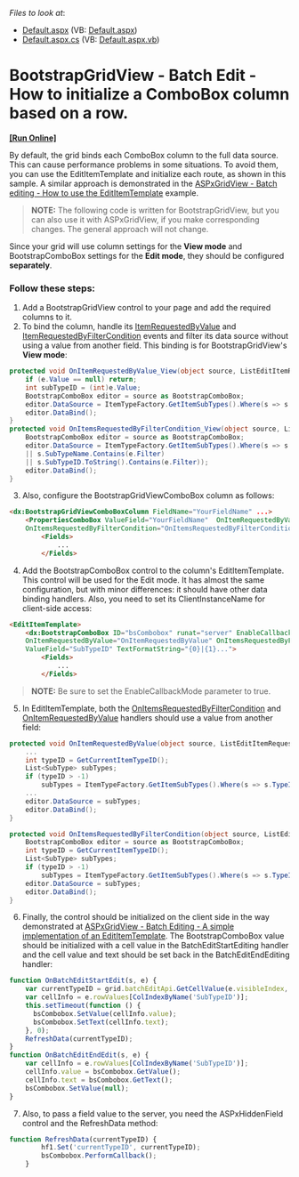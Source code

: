 <!-- default file list -->
*Files to look at*:

* [Default.aspx](./CS/WebSite/Default.aspx) (VB: [Default.aspx](./VB/WebSite/Default.aspx))
* [Default.aspx.cs](./CS/WebSite/Default.aspx.cs) (VB: [Default.aspx.vb](./VB/WebSite/Default.aspx.vb))
<!-- default file list end -->
# BootstrapGridView  - Batch Edit - How to initialize a ComboBox column based on a row.
<!-- run online -->
**[[Run Online]](https://codecentral.devexpress.com/193504356/)**
<!-- run online end -->

By default, the grid binds each ComboBox column to the full data source. This can cause performance problems in some situations. To avoid them, you can use the EditItemTemplate and initialize each route, as shown in this sample. A similar approach is demonstrated in the [ASPxGridView - Batch editing - How to use the EditItemTemplate](https://www.devexpress.com/Support/Center/Question/Details/T618940/aspxgridview-batch-editing-how-to-use-edititemtemplate) example. 

><b>NOTE:</b> The following code is written for BootstrapGridView, but you can also use it with ASPxGridView, if you make corresponding changes. The general approach will not change.

Since your grid will use column settings for the **View mode** and BootstrapComboBox settings for the **Edit mode**, they should be configured **separately**.

### Follow these steps: 

1. Add a BootstrapGridView control to your page and add the required columns to it.
2. To bind the column, handle its [ItemRequestedByValue][1] and [ItemRequestedByFilterCondition][2] events and filter its data source without using a value from another field. This binding is for BootstrapGridView's **View mode**:

```csharp
protected void OnItemRequestedByValue_View(object source, ListEditItemRequestedByValueEventArgs e) {
    if (e.Value == null) return;
    int subTypeID = (int)e.Value;
    BootstrapComboBox editor = source as BootstrapComboBox;
    editor.DataSource = ItemTypeFactory.GetItemSubTypes().Where(s => s.SubTypeID == subTypeID);
    editor.DataBind();
}
protected void OnItemsRequestedByFilterCondition_View(object source, ListEditItemsRequestedByFilterConditionEventArgs e) {
    BootstrapComboBox editor = source as BootstrapComboBox;
    editor.DataSource = ItemTypeFactory.GetItemSubTypes().Where(s => s.SubTypeDescription.Contains(e.Filter)
    || s.SubTypeName.Contains(e.Filter)
    || s.SubTypeID.ToString().Contains(e.Filter));
    editor.DataBind();
}
```

3. Also, configure the BootstrapGridViewComboBox column as follows:

```aspx
<dx:BootstrapGridViewComboBoxColumn FieldName="YourFieldName" ...>
    <PropertiesComboBox ValueField="YourFieldName"	OnItemRequestedByValue="OnItemRequestedByValue_View"
    OnItemsRequestedByFilterCondition="OnItemsRequestedByFilterCondition_View" TextFormatString="{0}|{1}...">
        <Fields>
            ...                            
        </Fields>
```
4. Add the BootstrapComboBox control to the column's EditItemTemplate. This control will be used for the Edit mode. It has almost the same configuration, but with minor differences: it should have other data binding handlers. Also, you need to set its ClientInstanceName for client-side access:

```aspx
<EditItemTemplate>
    <dx:BootstrapComboBox ID="bsCombobox" runat="server" EnableCallbackMode="true" ClientInstanceName="bsCombobox"
    OnItemRequestedByValue="OnItemRequestedByValue" OnItemsRequestedByFilterCondition="OnItemsRequestedByFilterCondition"
    ValueField="SubTypeID" TextFormatString="{0}|{1}...">
        <Fields>
            ...
        </Fields>
```
><b>NOTE:</b> Be sure to set the EnableCallbackMode parameter to true.

5. In EditItemTemplate, both the [OnItemsRequestedByFilterCondition][2] and [OnItemRequestedByValue][1] handlers should use a value from another field:
```csharp
protected void OnItemRequestedByValue(object source, ListEditItemRequestedByValueEventArgs e) {
    ...
    int typeID = GetCurrentItemTypeID();
    List<SubType> subTypes;
    if (typeID > -1)
        subTypes = ItemTypeFactory.GetItemSubTypes().Where(s => s.TypeID == typeID && s.SubTypeID.ToString() == id).ToList();
    ...
    editor.DataSource = subTypes;
    editor.DataBind();
}

protected void OnItemsRequestedByFilterCondition(object source, ListEditItemsRequestedByFilterConditionEventArgs e) {
    BootstrapComboBox editor = source as BootstrapComboBox;
    int typeID = GetCurrentItemTypeID();
    List<SubType> subTypes;
    if (typeID > -1)
        subTypes = ItemTypeFactory.GetItemSubTypes().Where(s => s.TypeID == typeID && (s.SubTypeDescription.Contains(e.Filter) ...
    editor.DataSource = subTypes;
    editor.DataBind();
}
```

6. Finally, the control should be initialized on the client side in the way demonstrated at [ASPxGridView - Batch Editing - A simple implementation of an EditItemTemplate](https://www.devexpress.com/Support/Center/p/T115096.aspx). The BootstrapComboBox value should be initialized with a cell value in the BatchEditStartEditing handler and the cell value and text should be set back in the BatchEditEndEditing handler:
```javascript
function OnBatchEditStartEdit(s, e) {
    var currentTypeID = grid.batchEditApi.GetCellValue(e.visibleIndex, 'TypeID');
    var cellInfo = e.rowValues[ColIndexByName('SubTypeID')];
    this.setTimeout(function () {
      bsCombobox.SetValue(cellInfo.value);
      bsCombobox.SetText(cellInfo.text);
    }, 0);
    RefreshData(currentTypeID);
}
function OnBatchEditEndEdit(s, e) {
    var cellInfo = e.rowValues[ColIndexByName('SubTypeID')];
    cellInfo.value = bsCombobox.GetValue();
    cellInfo.text = bsCombobox.GetText();
    bsCombobox.SetValue(null);
}
```
7. Also, to pass a field value to the server, you need the ASPxHiddenField control and the RefreshData method:

```javascript
function RefreshData(currentTypeID) {
		hf1.Set('currentTypeID', currentTypeID);
		bsCombobox.PerformCallback();
	}
```
[1]: https://documentation.devexpress.com/AspNet/DevExpress.Web.ASPxComboBox.ItemRequestedByValue.event
[2]: https://documentation.devexpress.com/AspNet/DevExpress.Web.ASPxComboBox.ItemsRequestedByFilterCondition.event

